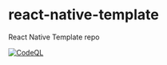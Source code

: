 # react-native-template
React Native Template repo

[![CodeQL](https://github.com/akkyjumbade/react-native-template/actions/workflows/codeql-analysis.yml/badge.svg)](https://github.com/akkyjumbade/react-native-template/actions/workflows/codeql-analysis.yml)
